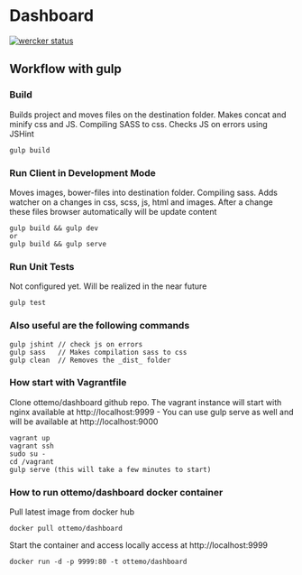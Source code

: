 Dashboard
=========

[![wercker status](https://app.wercker.com/status/0d1dbce7b17a8fc14016760e30709afc/m "wercker status")](https://app.wercker.com/project/bykey/0d1dbce7b17a8fc14016760e30709afc)


## Workflow with gulp

### Build
Builds project and moves files on the destination folder. Makes concat and minify css and JS. Compiling SASS to css. Checks JS on errors using JSHint

    gulp build
    
### Run Client in Development Mode
Moves images, bower-files into destination folder. Compiling sass. Adds watcher on a changes in css, scss, js, html and images. After a change these files browser automatically will be update  content

    gulp build && gulp dev
    or
    gulp build && gulp serve
    
### Run Unit Tests
Not configured yet. Will be realized in the near future
    
    gulp test
        
### Also useful are the following commands
    gulp jshint // check js on errors
    gulp sass   // Makes compilation sass to css
    gulp clean  // Removes the _dist_ folder

### How start with Vagrantfile
Clone ottemo/dashboard github repo. The vagrant instance will start with nginx available at http://localhost:9999 - You can use gulp serve as well and will be available at http://localhost:9000

    vagrant up
    vagrant ssh
    sudo su -
    cd /vagrant
    gulp serve (this will take a few minutes to start)
    
### How to run ottemo/dashboard docker container
Pull latest image from docker hub

    docker pull ottemo/dashboard

Start the container and access locally access at http://localhost:9999

    docker run -d -p 9999:80 -t ottemo/dashboard
      
